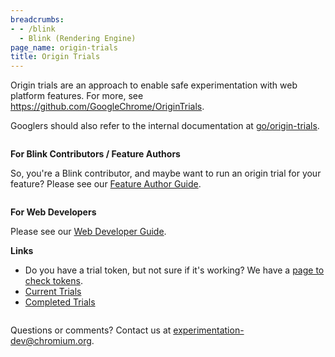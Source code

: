 ```yaml
---
breadcrumbs:
- - /blink
  - Blink (Rendering Engine)
page_name: origin-trials
title: Origin Trials
---
```


Origin trials are an approach to enable safe experimentation with web platform
features. For more, see <https://github.com/GoogleChrome/OriginTrials>.

Googlers should also refer to the internal documentation at
[go/origin-trials](http://goto.google.com/origin-trials).

<div class="two-column-container">
<div class="column">

**For Blink Contributors / Feature Authors**

So, you're a Blink contributor, and maybe want to run an origin trial for your
feature? Please see our [Feature Author
Guide](/blink/origin-trials/running-an-origin-trial).

</div>
<div class="column">

**For Web Developers**

Please see our [Web Developer
Guide](https://github.com/GoogleChrome/OriginTrials/blob/gh-pages/developer-guide.md).

**Links**

*   Do you have a trial token, but not sure if it's working? We have a
            [page to check
            tokens](https://googlechrome.github.io/OriginTrials/check-token.html).
*   [Current
            Trials](https://github.com/GoogleChrome/OriginTrials/blob/gh-pages/available-trials.md)
*   [Completed
            Trials](https://github.com/GoogleChrome/OriginTrials/blob/gh-pages/completed-trials.md)

</div>
</div>

Questions or comments? Contact us at
[experimentation-dev@chromium.org](mailto:experimentation-dev@chromium.org).
